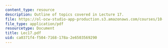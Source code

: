 ```yaml
---
content_type: resource
description: Outline of topics covered in Lecture 17.
file: https://ol-ocw-studio-app-production.s3.amazonaws.com/courses/10-675j-computational-quantum-mechanics-of-molecular-and-extended-systems-fall-2004/ca0371f4f5047168178a2e6503569290_Lec17.pdf
file_type: application/pdf
resourcetype: Document
title: Lec17.pdf
uid: ca0371f4-f504-7168-178a-2e6503569290
---
```

